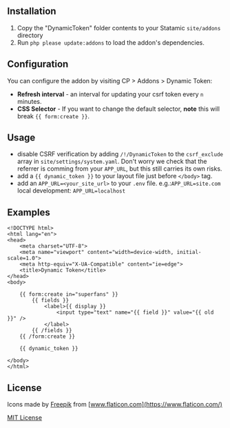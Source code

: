## Installation

1. Copy the "DynamicToken" folder contents to your Statamic `site/addons` directory
2. Run `php please update:addons` to load the addon's dependencies.

## Configuration

You can configure the addon by visiting CP > Addons > Dynamic Token:

  * **Refresh interval** - an interval for updating your csrf token every `n` minutes.
  * **CSS Selector** - If you want to change the default selector, **note** this will break `{{ form:create }}`.

## Usage

 * disable CSRF verification by adding `/!/DynamicToken` to the `csrf_exclude` array in `site/settings/system.yaml`. Don't worry we check that the referrer is comming from your `APP_URL`, but this still carries its own risks.
 * add a `{{ dynamic_token }}` to your layout file just before `</body>` tag.
 * add an `APP_URL=<your_site_url>` to your `.env` file.
e.g.:`APP_URL=site.com`
local development: `APP_URL=localhost`

## Examples

```
<!DOCTYPE html>
<html lang="en">
<head>
	<meta charset="UTF-8">
	<meta name="viewport" content="width=device-width, initial-scale=1.0">
	<meta http-equiv="X-UA-Compatible" content="ie=edge">
	<title>Dynamic Token</title>
</head>
<body>

	{{ form:create in="superfans" }}
		{{ fields }}
			<label>{{ display }}
				<input type="text" name="{{ field }}" value="{{ old }}" />
			</label>
		{{ /fields }}
	{{ /form:create }}

	{{ dynamic_token }}

</body>
</html>
```

## License

Icons made by [Freepik](https://www.flaticon.com/authors/freepik) from [www.flaticon.com](https://www.flaticon.com/)

[MIT License](http://emd.mit-license.org)
